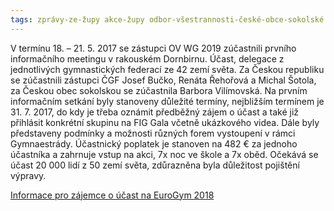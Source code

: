 ```yaml
---
tags: zprávy-ze-župy akce-župy odbor-všestrannosti-české-obce-sokolské
---
```


V termínu 18. – 21. 5. 2017 se zástupci OV WG 2019 zúčastnili prvního informačního meetingu v rakouském Dornbirnu. Účast, delegace z jednotlivých gymnastických federací ze 42 zemí světa. Za Českou republiku se zúčastnili zástupci ČGF Josef Bučko, Renáta Řehořová a Michal Šotola, za Českou obec sokolskou se zúčastnila Barbora Vilímovská. Na prvním informačním setkání byly stanoveny důležité termíny, nejbližším termínem je 31. 7. 2017, do kdy je třeba oznámit předběžný zájem o účast a také již přihlásit konkrétní skupinu na FIG Gala včetně ukázkového videa. Dále byly představeny podmínky a možnosti různých forem vystoupení v rámci Gymnaestrády. Účastnický poplatek je stanoven na 482 € za jednoho účastníka a zahrnuje vstup na akci, 7x noc ve škole a 7x oběd. Očekává se účast 20 000 lidí z 50 zemí světa, zdůrazněna byla důležitost pojištění výpravy.

[Informace pro zájemce o účast na EuroGym 2018](https://drive.google.com/open?id=0B0w6gDorCVUkMTRXanNXVEtYOVBwQng4VVd1VDdpcS1kQXI0)